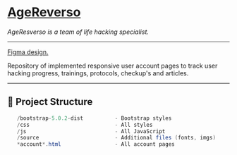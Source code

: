 # [AgeReverso](https://agereverso.com/) 
 
*AgeResverso is a team of life hacking specialist.*

---

 [Figma design.](https://www.figma.com/design/n2acuYQE7AXIgtvLQ8JX04/AgeReverso-ребрендинг?node-id=672-297&p=f&t=UrU4cvLRMrf2oHc1-0)

Repository of implemented responsive user account pages to track user hacking progress, trainings, protocols, checkup's and articles.

---

## 📂 Project Structure

 ```java
    /bootstrap-5.0.2-dist          - Bootstrap styles
    /css                           - All styles
    /js                            - All JavaScript
    /source                        - Additional files (fonts, imgs)
    *account*.html                 - All account pages
 ```
